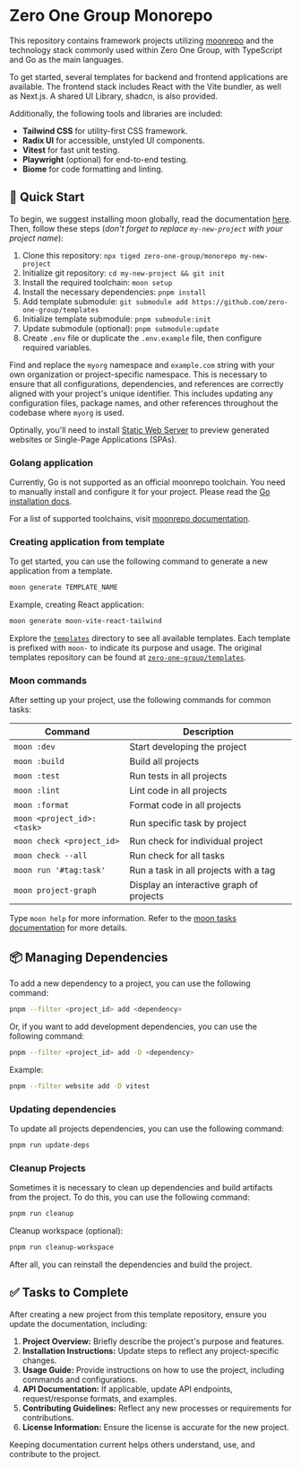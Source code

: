 # Zero One Group Monorepo

This repository contains framework projects utilizing [moonrepo][moonrepo] and the technology
stack commonly used within Zero One Group, with TypeScript and Go as the main languages.

To get started, several templates for backend and frontend applications are available.
The frontend stack includes React with the Vite bundler, as well as Next.js. A shared
UI Library, shadcn, is also provided.

Additionally, the following tools and libraries are included:

- **Tailwind CSS** for utility-first CSS framework.
- **Radix UI** for accessible, unstyled UI components.
- **Vitest** for fast unit testing.
- **Playwright** (optional) for end-to-end testing.
- **Biome** for code formatting and linting.

## 🏁 Quick Start

To begin, we suggest installing moon globally, read the documentation [here](https://moonrepo.dev/docs/install).
Then, follow these steps (_don't forget to replace `my-new-project` with your project name_):

1. Clone this repository: `npx tiged zero-one-group/monorepo my-new-project`
2. Initialize git repository: `cd my-new-project && git init`
3. Install the required toolchain: `moon setup`
4. Install the necessary dependencies: `pnpm install`
5. Add template submodule: `git submodule add https://github.com/zero-one-group/templates`
6. Initialize template submodule: `pnpm submodule:init`
7. Update submodule (optional): `pnpm submodule:update`
8. Create `.env` file or duplicate the `.env.example` file, then configure required variables.

Find and replace the `myorg` namespace and `example.com` string with your own organization
or project-specific namespace. This is necessary to ensure that all configurations,
dependencies, and references are correctly aligned with your project's unique identifier.
This includes updating any configuration files, package names, and other references
throughout the codebase where `myorg` is used.

Optinally, you'll need to install [Static Web Server][static-web-server] to preview
generated websites or Single-Page Applications (SPAs).

### Golang application

Currently, Go is not supported as an official moonrepo toolchain. You need to manually
install and configure it for your project. Please read the [Go installation docs][go-docs].

For a list of supported toolchains, visit [moonrepo documentation][moon-toolchain].

### Creating application from template

To get started, you can use the following command to generate a new application from a template.

```sh
moon generate TEMPLATE_NAME
```

Example, creating React application:

```sh
moon generate moon-vite-react-tailwind
```

Explore the [`templates`](./templates/) directory to see all available templates.
Each template is prefixed with `moon-` to indicate its purpose and usage. The original
templates repository can be found at [`zero-one-group/templates`][zog-templates].

### Moon commands

After setting up your project, use the following commands for common tasks:

| Command                    | Description                              |
|----------------------------|------------------------------------------|
| `moon :dev`                | Start developing the project             |
| `moon :build`              | Build all projects                       |
| `moon :test`               | Run tests in all projects                |
| `moon :lint`               | Lint code in all projects                |
| `moon :format`             | Format code in all projects              |
| `moon <project_id>:<task>` | Run specific task by project             |
| `moon check <project_id>`  | Run check for individual project         |
| `moon check --all`         | Run check for all tasks                  |
| `moon run '#tag:task'`     | Run a task in all projects with a tag    |
| `moon project-graph`       | Display an interactive graph of projects |

Type `moon help` for more information. Refer to the [moon tasks documentation](https://moonrepo.dev/docs/run-task) for more details.

## 📦 Managing Dependencies

To add a new dependency to a project, you can use the following command:

```sh
pnpm --filter <project_id> add <dependency>
```

Or, if you want to add development dependencies, you can use the following command:

```sh
pnpm --filter <project_id> add -D <dependency>
```

Example:

```sh
pnpm --filter website add -D vitest
```

### Updating dependencies

To update all projects dependencies, you can use the following command:

```sh
pnpm run update-deps
```

### Cleanup Projects

Sometimes it is necessary to clean up dependencies and build artifacts from the project.
To do this, you can use the following command:

```sh
pnpm run cleanup
```

Cleanup workspace (optional):

```sh
pnpm run cleanup-workspace
```

After all, you can reinstall the dependencies and build the project.

## ✅ Tasks to Complete

After creating a new project from this template repository, ensure you update the documentation, including:

1. **Project Overview:** Briefly describe the project's purpose and features.
2. **Installation Instructions:** Update steps to reflect any project-specific changes.
3. **Usage Guide:** Provide instructions on how to use the project, including commands and configurations.
4. **API Documentation:** If applicable, update API endpoints, request/response formats, and examples.
5. **Contributing Guidelines:** Reflect any new processes or requirements for contributions.
6. **License Information:** Ensure the license is accurate for the new project.

Keeping documentation current helps others understand, use, and contribute to the project.

<!-- link reference definition -->
[moonrepo]: https://moonrepo.dev/
[zog-templates]: https://github.com/zero-one-group/templates
[moon-toolchain]: https://moonrepo.dev/docs/concepts/toolchain
[go-docs]: https://go.dev/doc/install
[static-web-server]: https://static-web-server.net/download-and-install/
